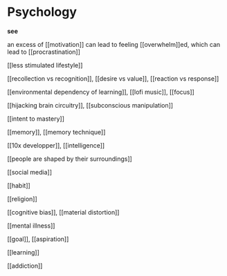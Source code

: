 # Psychology

**see**

an excess of [[motivation]] can lead to feeling [[overwhelm]]ed, which can lead to [[procrastination]]

[[less stimulated lifestyle]]

[[recollection vs recognition]], [[desire vs value]], [[reaction vs response]]

[[environmental dependency of learning]], [[lofi music]], [[focus]]

[[hijacking brain circuitry]], [[subconscious manipulation]]

[[intent to mastery]]

[[memory]], [[memory technique]]

[[10x developper]], [[intelligence]]

[[people are shaped by their surroundings]]

[[social media]]

[[habit]]

[[religion]]

[[cognitive bias]], [[material distortion]]

[[mental illness]]

[[goal]], [[aspiration]]

[[learning]]

[[addiction]]

